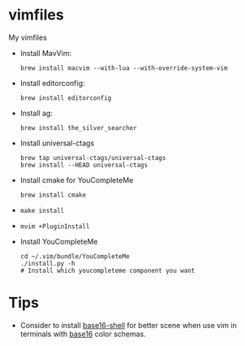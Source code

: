# vimfiles
My vimfiles

- Install MavVim:

   ```brew install macvim --with-lua --with-override-system-vim```
- Install editorconfig:

   ```brew install editorconfig```
- Install ag:

  ```brew install the_silver_searcher```
- Install universal-ctags

  ```
  brew tap universal-ctags/universal-ctags
  brew install --HEAD universal-ctags
  ```
  
- Install cmake for YouCompleteMe

  ```
  brew install cmake
  ```
  
- `make install`
- `mvim +PluginInstall`
- Install YouCompleteMe

  ```
  cd ~/.vim/bundle/YouCompleteMe
  ./install.py -h
  # Install which youcompleteme component you want
  ```


# Tips

 - Consider to install [base16-shell](https://github.com/chriskempson/base16-shell) for better scene when use vim in terminals with [base16](https://github.com/chriskempson/base16) color schemas.

